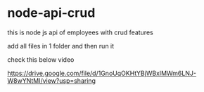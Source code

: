 # node-api-crud
this is node js api of employees with crud features 



add all files in 1 folder and then run it



check this below video 

https://drive.google.com/file/d/1GnoUqOKHtYBjWBxlMWm6LNJ-W8wYNtMI/view?usp=sharing
